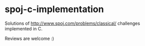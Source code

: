 # spoj-c-implementation

Solutions of http://www.spoj.com/problems/classical/ challenges implemented in C.

Reviews are welcome :)
